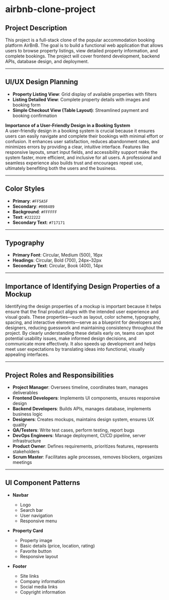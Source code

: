 # airbnb-clone-project

## Project Description  
This project is a full-stack clone of the popular accommodation booking platform AirBnB. The goal is to build a functional web application that allows users to browse property listings, view detailed property information, and complete bookings. The project will cover frontend development, backend APIs, database design, and deployment.

---

## UI/UX Design Planning  

- **Property Listing View**: Grid display of available properties with filters  
- **Listing Detailed View**: Complete property details with images and booking form  
- **Simple Checkout View (Table Layout)**: Streamlined payment and booking confirmation  

**Importance of a User-Friendly Design in a Booking System**  
A user-friendly design in a booking system is crucial because it ensures users can easily navigate and complete their bookings with minimal effort or confusion. It enhances user satisfaction, reduces abandonment rates, and minimizes errors by providing a clear, intuitive interface. Features like responsive layouts, smart input fields, and accessibility support make the system faster, more efficient, and inclusive for all users. A professional and seamless experience also builds trust and encourages repeat use, ultimately benefiting both the users and the business.

---

## Color Styles  
- **Primary**: `#FF5A5F`  
- **Secondary**: `#008489`  
- **Background**: `#FFFFFF`  
- **Text**: `#222222`  
- **Secondary Text**: `#717171`  

---

## Typography  
- **Primary Font**: Circular, Medium (500), 16px  
- **Headings**: Circular, Bold (700), 24px–32px  
- **Secondary Text**: Circular, Book (400), 14px  

---

## Importance of Identifying Design Properties of a Mockup  
Identifying the design properties of a mockup is important because it helps ensure that the final product aligns with the intended user experience and visual goals. These properties—such as layout, color scheme, typography, spacing, and interactive elements—serve as a blueprint for developers and designers, reducing guesswork and maintaining consistency throughout the project. By clearly understanding these details early on, teams can spot potential usability issues, make informed design decisions, and communicate more effectively. It also speeds up development and helps meet user expectations by translating ideas into functional, visually appealing interfaces.

---

## Project Roles and Responsibilities  
- **Project Manager**: Oversees timeline, coordinates team, manages deliverables  
- **Frontend Developers**: Implements UI components, ensures responsive design  
- **Backend Developers**: Builds APIs, manages database, implements business logic  
- **Designers**: Creates mockups, maintains design system, ensures UX quality  
- **QA/Testers**: Write test cases, perform testing, report bugs  
- **DevOps Engineers**: Manage deployment, CI/CD pipeline, server infrastructure  
- **Product Owner**: Defines requirements, prioritizes features, represents stakeholders  
- **Scrum Master**: Facilitates agile processes, removes blockers, organizes meetings  

---

## UI Component Patterns  

- **Navbar**  
  - Logo  
  - Search bar  
  - User navigation  
  - Responsive menu  

- **Property Card**  
  - Property image  
  - Basic details (price, location, rating)  
  - Favorite button  
  - Responsive layout  

- **Footer**  
  - Site links  
  - Company information  
  - Social media links  
  - Copyright information  
